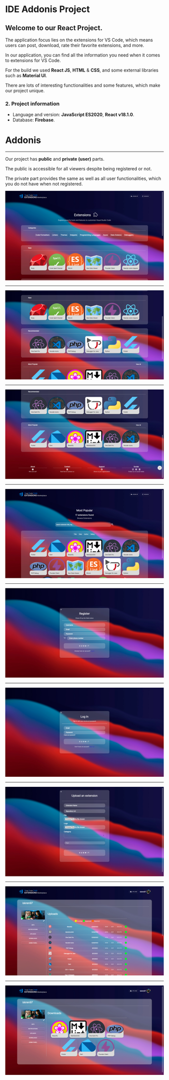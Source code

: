 # IDE Addonis Project

## Welcome to our React Project.

The application focus lies on the extensions for VS Code, which means users can post, download, rate their favorite extensions, and more.

In our application, you can find all the information you need when it comes to extensions for VS Code.

For the build we used **React JS**, **HTML** & **CSS**, and some external libraries such as **Material UI**.

There are lots of interesting functionalities and some features, which make our project unique.

### 2. Project information

- Language and version: **JavaScript ES2020**, **React v18.1.0**.
- Database: **Firebase**.

# Addonis

---

Our project has **public** and **private (user)** parts.

The public is accessible for all viewers despite being registered or not.

The private part provides the same as well as all user functionalities, which you do not have when not registered.

![](markdown/1.png)

---

![](markdown/2.png)

---

![](markdown/3.png)

---

![](markdown/4.png)

---

![](markdown/5.png)

---

![](markdown/6.png)

---

![](markdown/8.png)

---

![](markdown/7.png)

---

![](markdown/9.png)
